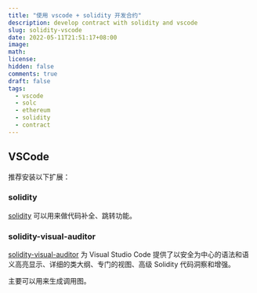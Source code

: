 ```yaml
---
title: "使用 vscode + solidity 开发合约"
description: develop contract with solidity and vscode
slug: solidity-vscode
date: 2022-05-11T21:51:17+08:00
image:
math:
license:
hidden: false
comments: true
draft: false
tags:
  - vscode
  - solc
  - ethereum
  - solidity
  - contract
---
```


## VSCode

推荐安装以下扩展：

### solidity

[solidity](https://marketplace.visualstudio.com/items?itemName=JuanBlanco.solidity) 可以用来做代码补全、跳转功能。

### solidity-visual-auditor

[solidity-visual-auditor](https://marketplace.visualstudio.com/items?itemName=tintinweb.solidity-visual-auditor) 为 Visual Studio Code 提供了以安全为中心的语法和语义高亮显示、详细的类大纲、专门的视图、高级 Solidity 代码洞察和增强。

主要可以用来生成调用图。
